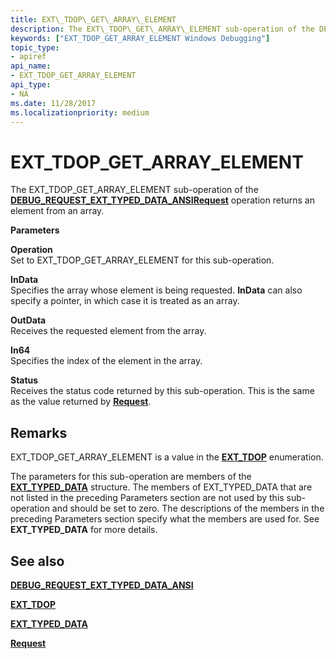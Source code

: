 ```yaml
---
title: EXT\_TDOP\_GET\_ARRAY\_ELEMENT
description: The EXT\_TDOP\_GET\_ARRAY\_ELEMENT sub-operation of the DEBUG\_REQUEST\_EXT\_TYPED\_DATA\_ANSI Request operation returns an element from an array.
keywords: ["EXT_TDOP_GET_ARRAY_ELEMENT Windows Debugging"]
topic_type:
- apiref
api_name:
- EXT_TDOP_GET_ARRAY_ELEMENT
api_type:
- NA
ms.date: 11/28/2017
ms.localizationpriority: medium
---
```


# EXT\_TDOP\_GET\_ARRAY\_ELEMENT


The EXT\_TDOP\_GET\_ARRAY\_ELEMENT sub-operation of the [**DEBUG\_REQUEST\_EXT\_TYPED\_DATA\_ANSI**](debug-request-ext-typed-data-ansi.md)[**Request**](request.md) operation returns an element from an array.

**Parameters**

<span id="Operation"></span><span id="operation"></span><span id="OPERATION"></span>**Operation**  
Set to EXT\_TDOP\_GET\_ARRAY\_ELEMENT for this sub-operation.

<span id="InData"></span><span id="indata"></span><span id="INDATA"></span>**InData**  
Specifies the array whose element is being requested. **InData** can also specify a pointer, in which case it is treated as an array.

<span id="OutData"></span><span id="outdata"></span><span id="OUTDATA"></span>**OutData**  
Receives the requested element from the array.

<span id="In64"></span><span id="in64"></span><span id="IN64"></span>**In64**  
Specifies the index of the element in the array.

<span id="Status"></span><span id="status"></span><span id="STATUS"></span>**Status**  
Receives the status code returned by this sub-operation. This is the same as the value returned by [**Request**](request.md).

## Remarks

EXT\_TDOP\_GET\_ARRAY\_ELEMENT is a value in the [**EXT\_TDOP**](/windows-hardware/drivers/ddi/wdbgexts/ne-wdbgexts-_ext_tdop) enumeration.

The parameters for this sub-operation are members of the [**EXT\_TYPED\_DATA**](/windows-hardware/drivers/ddi/wdbgexts/ns-wdbgexts-_ext_typed_data) structure. The members of EXT\_TYPED\_DATA that are not listed in the preceding Parameters section are not used by this sub-operation and should be set to zero. The descriptions of the members in the preceding Parameters section specify what the members are used for. See **EXT\_TYPED\_DATA** for more details.

## <span id="see_also"></span>See also


[**DEBUG\_REQUEST\_EXT\_TYPED\_DATA\_ANSI**](debug-request-ext-typed-data-ansi.md)

[**EXT\_TDOP**](/windows-hardware/drivers/ddi/wdbgexts/ne-wdbgexts-_ext_tdop)

[**EXT\_TYPED\_DATA**](/windows-hardware/drivers/ddi/wdbgexts/ns-wdbgexts-_ext_typed_data)

[**Request**](request.md)

 

